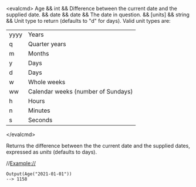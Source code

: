 \<evalcmd\> Age && int && Difference between the current date and the supplied date. && date && date && The date in question. && \[units\] && string && Unit type to return (defaults to "d" for days). Valid unit types are:

|      |                                    |
|------|------------------------------------|
| yyyy | Years                              |
| q    | Quarter years                      |
| m    | Months                             |
| y    | Days                               |
| d    | Days                               |
| w    | Whole weeks                        |
| ww   | Calendar weeks (number of Sundays) |
| h    | Hours                              |
| n    | Minutes                            |
| s    | Seconds                            |

\</evalcmd\>

Returns the difference between the the current date and the supplied dates, expressed as *units* (defaults to days).

//<Example://>

    Output(Age("2021-01-01"))
    --> 1158
